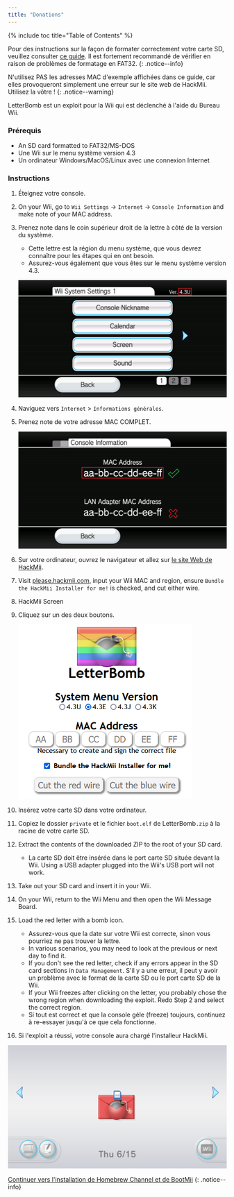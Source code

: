 ```yaml
---
title: "Donations"
---
```


{% include toc title="Table of Contents" %}

Pour des instructions sur la façon de formater correctement votre carte SD, veuillez consulter [ce guide](https://wiki.hacks.guide/wiki/Formatting_an_SD_card). Il est fortement recommandé de vérifier en raison de problèmes de formatage en FAT32.
{: .notice--info}

N'utilisez PAS les adresses MAC d'exemple affichées dans ce guide, car elles provoqueront simplement une erreur sur le site web de HackMii. Utilisez la vôtre !
{: .notice--warning}

LetterBomb est un exploit pour la Wii qui est déclenché à l'aide du Bureau Wii.

### Prérequis
* An SD card formatted to FAT32/MS-DOS
* Une Wii sur le menu système version 4.3
* Un ordinateur Windows/MacOS/Linux avec une connexion Internet

### Instructions

1. Éteignez votre console.
1. On your Wii, go to `Wii Settings` -> `Internet` -> `Console Information` and make note of your MAC address.
1. Prenez note dans le coin supérieur droit de la lettre à côté de la version du système.
    + Cette lettre est la région du menu système, que vous devrez connaître pour les étapes qui en ont besoin.
    + Assurez-vous également que vous êtes sur le menu système version 4.3.

    ![](/images/wii/SystemMenuVersion.png)

1. Naviguez vers `Internet` > `Informations générales`.
1. Prenez note de votre adresse MAC COMPLET.

    ![](/images/wii/MacAddress.png)

1. Sur votre ordinateur, ouvrez le navigateur et allez sur [le site Web de HackMii](https://please.hackmii.com/).
1. Visit [please.hackmii.com](https://please.hackmii.com/), input your Wii MAC and region, ensure `Bundle the HackMii Installer for me!` is checked, and cut either wire.
1. HackMii Screen
1. Cliquez sur un des deux boutons.

    ![](/images/exploits/letterbomb/LetterBomb-PC.png)

1. Insérez votre carte SD dans votre ordinateur.
1. Copiez le dossier `private` et le fichier `boot.elf` de LetterBomb`.zip` à la racine de votre carte SD.
1. Extract the contents of the downloaded ZIP to the root of your SD card.
    + La carte SD doit être insérée dans le port carte SD située devant la Wii. Using a USB adapter plugged into the Wii's USB port will not work.
1. Take out your SD card and insert it in your Wii.
1. On your Wii, return to the Wii Menu and then open the Wii Message Board.
1. Load the red letter with a bomb icon.
    + Assurez-vous que la date sur votre Wii est correcte, sinon vous pourriez ne pas trouver la lettre.
    + In various scenarios, you may need to look at the previous or next day to find it.
    + If you don't see the red letter, check if any errors appear in the SD card sections in `Data Management`. S'il y a une erreur, il peut y avoir un problème avec le format de la carte SD ou le port carte SD de la Wii.
    + If your Wii freezes after clicking on the letter, you probably chose the wrong region when downloading the exploit. Redo Step 2 and select the correct region.
    + Si tout est correct et que la console gèle (freeze) toujours, continuez à re-essayer jusqu'à ce que cela fonctionne.
1. Si l'exploit a réussi, votre console aura chargé l'installeur HackMii.

![](/images/exploits/letterbomb/LetterBomb-Wii.png)

[Continuer vers l'installation de Homebrew Channel et de BootMii](hbc)
{: .notice--info}
